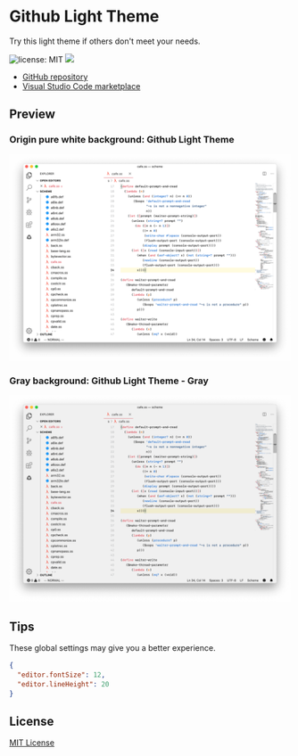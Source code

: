 # Github Light Theme

Try this light theme if others don't meet your needs.

![license: MIT](https://img.shields.io/badge/license-MIT-A31F34)
[![](https://img.shields.io/github/stars/chuling/vscode-theme-github-light?style=social)](https://github.com/chuling/vscode-theme-github-light/stargazers)

* [GitHub repository](https://github.com/chuling/vscode-theme-github-light.git)
* [Visual Studio Code marketplace](https://marketplace.visualstudio.com/items?itemName=Hyzeta.vscode-theme-github-light)

## Preview

### Origin pure white background: Github Light Theme

![pure white background](https://github.com/chuling/vscode-theme-github-light/raw/master/./preview/0.png)

### Gray background: Github Light Theme - Gray

![gray background](https://github.com/chuling/vscode-theme-github-light/raw/master/./preview/1.png)

## Tips

These global settings may give you a better experience.

```json
{
  "editor.fontSize": 12,
  "editor.lineHeight": 20
}
```

## License

[MIT License](https://github.com/chuling/vscode-theme-github-light/blob/master/LICENSE-MIT)
